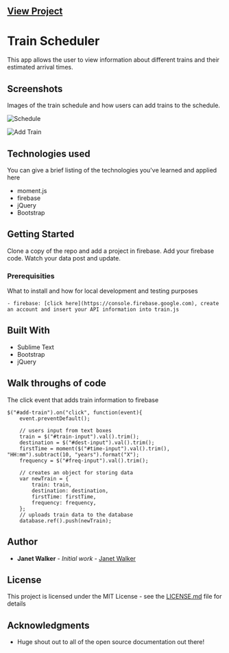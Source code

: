 
**[View Project](https://janettwalker.github.io/Train_Scheduler/)**
----
# Train Scheduler

This app allows the user to view information about different trains and their estimated arrival times.

## Screenshots
Images of the train schedule and how users can add trains to the schedule.

![Schedule](http://i1044.photobucket.com/albums/b447/janetwalker271989/Screen%20Shot%202017-06-19%20at%201.19.53%20PM_zpsyb3rao9l.png "A view of the schedule.")

![Add Train](http://i1044.photobucket.com/albums/b447/janetwalker271989/Screen%20Shot%202017-06-19%20at%201.20.03%20PM_zpscf6az0rt.png "Where users can add a train to the schedule.")




## Technologies used
You can give a brief listing of the technologies you've learned and applied here
- moment.js
- firebase
- jQuery
- Bootstrap

## Getting Started
Clone a copy of the repo and add a project in firebase. Add your firebase code. Watch your data post and update.

### Prerequisities

What to install and how for local development and testing purposes

```
- firebase: [click here](https://console.firebase.google.com), create an account and insert your API information into train.js

```

## Built With

* Sublime Text
* Bootstrap
* jQuery

## Walk throughs of code
The click event that adds train information to firebase

```
$("#add-train").on("click", function(event){
	event.preventDefault();

	// users input from text boxes
	train = $("#train-input").val().trim();
	destination = $("#dest-input").val().trim();
	firstTime = moment($("#time-input").val().trim(), "HH:mm").subtract(10, "years").format("X");
	frequency = $("#freq-input").val().trim();

	// creates an object for storing data
	var newTrain = {
		train: train,
		destination: destination,
		firstTime: firstTime,
		frequency: frequency,
	};
	// uploads train data to the database
	database.ref().push(newTrain);
```

## Author

* **Janet Walker** - *Initial work* - [Janet Walker](https://github.com/janettwalker)


## License

This project is licensed under the MIT License - see the [LICENSE.md](LICENSE.md) file for details

## Acknowledgments

* Huge shout out to all of the open source documentation out there!
